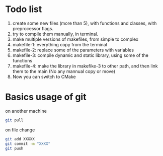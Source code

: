 # Todo list
1. create some new files (more than 5), with functions and classes, with preprocessor flags.
2. try to compile them manually, in terminal.
3. make multiple versions of makefiles, from simple to complex
4. makefile-1: everything copy from the terminal
5. makefile-2: replace some of the parameters with variables
6. makefile-3: compile dynamic and static library, using some of the functions
7. makefile-4: make the library in makefike-3 to other path, and then link them to the main (No any mannual copy or move)
8. Now you can switch to CMake

# Basics usage of git

on another machine

```bash
git pull
```

on file change
```bash
git add XXXXX
git commit -m "XXXX"
git push
```


